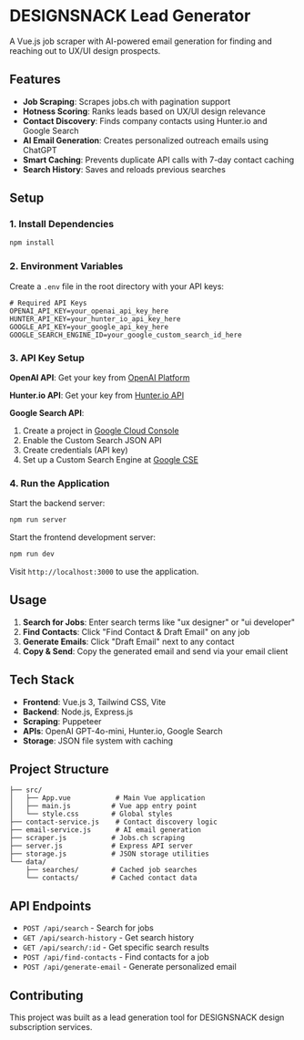 # DESIGNSNACK Lead Generator

A Vue.js job scraper with AI-powered email generation for finding and reaching out to UX/UI design prospects.

## Features

- **Job Scraping**: Scrapes jobs.ch with pagination support
- **Hotness Scoring**: Ranks leads based on UX/UI design relevance
- **Contact Discovery**: Finds company contacts using Hunter.io and Google Search
- **AI Email Generation**: Creates personalized outreach emails using ChatGPT
- **Smart Caching**: Prevents duplicate API calls with 7-day contact caching
- **Search History**: Saves and reloads previous searches

## Setup

### 1. Install Dependencies
```bash
npm install
```

### 2. Environment Variables
Create a `.env` file in the root directory with your API keys:

```env
# Required API Keys
OPENAI_API_KEY=your_openai_api_key_here
HUNTER_API_KEY=your_hunter_io_api_key_here
GOOGLE_API_KEY=your_google_api_key_here
GOOGLE_SEARCH_ENGINE_ID=your_google_custom_search_id_here
```

### 3. API Key Setup

**OpenAI API**: Get your key from [OpenAI Platform](https://platform.openai.com/api-keys)

**Hunter.io API**: Get your key from [Hunter.io API](https://hunter.io/api)

**Google Search API**: 
1. Create a project in [Google Cloud Console](https://console.cloud.google.com/)
2. Enable the Custom Search JSON API
3. Create credentials (API key)
4. Set up a Custom Search Engine at [Google CSE](https://cse.google.com/)

### 4. Run the Application

Start the backend server:
```bash
npm run server
```

Start the frontend development server:
```bash
npm run dev
```

Visit `http://localhost:3000` to use the application.

## Usage

1. **Search for Jobs**: Enter search terms like "ux designer" or "ui developer"
2. **Find Contacts**: Click "Find Contact & Draft Email" on any job
3. **Generate Emails**: Click "Draft Email" next to any contact
4. **Copy & Send**: Copy the generated email and send via your email client

## Tech Stack

- **Frontend**: Vue.js 3, Tailwind CSS, Vite
- **Backend**: Node.js, Express.js
- **Scraping**: Puppeteer
- **APIs**: OpenAI GPT-4o-mini, Hunter.io, Google Search
- **Storage**: JSON file system with caching

## Project Structure

```
├── src/
│   ├── App.vue           # Main Vue application
│   ├── main.js          # Vue app entry point
│   └── style.css        # Global styles
├── contact-service.js    # Contact discovery logic
├── email-service.js      # AI email generation
├── scraper.js           # Jobs.ch scraping
├── server.js            # Express API server
├── storage.js           # JSON storage utilities
└── data/
    ├── searches/        # Cached job searches
    └── contacts/        # Cached contact data
```

## API Endpoints

- `POST /api/search` - Search for jobs
- `GET /api/search-history` - Get search history
- `GET /api/search/:id` - Get specific search results
- `POST /api/find-contacts` - Find contacts for a job
- `POST /api/generate-email` - Generate personalized email

## Contributing

This project was built as a lead generation tool for DESIGNSNACK design subscription services.